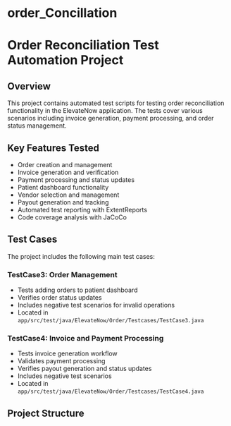 # order_Concillation
# Order Reconciliation Test Automation Project

## Overview
This project contains automated test scripts for testing order reconciliation functionality in the ElevateNow application. The tests cover various scenarios including invoice generation, payment processing, and order status management.

## Key Features Tested
- Order creation and management
- Invoice generation and verification 
- Payment processing and status updates
- Patient dashboard functionality
- Vendor selection and management
- Payout generation and tracking
- Automated test reporting with ExtentReports
- Code coverage analysis with JaCoCo

## Test Cases
The project includes the following main test cases:

### TestCase3: Order Management
- Tests adding orders to patient dashboard
- Verifies order status updates
- Includes negative test scenarios for invalid operations
- Located in `app/src/test/java/ElevateNow/Order/Testcases/TestCase3.java`

### TestCase4: Invoice and Payment Processing  
- Tests invoice generation workflow
- Validates payment processing
- Verifies payout generation and status updates
- Includes negative test scenarios
- Located in `app/src/test/java/ElevateNow/Order/Testcases/TestCase4.java`

## Project Structure
